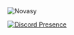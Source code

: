 
<img src="https://komarev.com/ghpvc/?username=novasy&label=Ziyaretçi%20Sayısı&color=da004e" alt="Novasy" />
 
[![Discord Presence](https://lanyard-profile-readme.vercel.app/api/729226812776906832?theme=light&bg=1f0b3b&animated=false&hideDiscrim=true&borderRadius=30px)](https://discord.com/users/729226812776906832)
